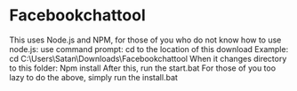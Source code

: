 # Facebookchattool
This uses Node.js and NPM, for those of you who do not know how to use node.js:
use command prompt:
cd to the location of this download Example: cd C:\Users\Satan\Downloads\Facebookchattool
When it changes directory to this folder:
Npm install
After this, run the start.bat
For those of you too lazy to do the above, simply run the install.bat
